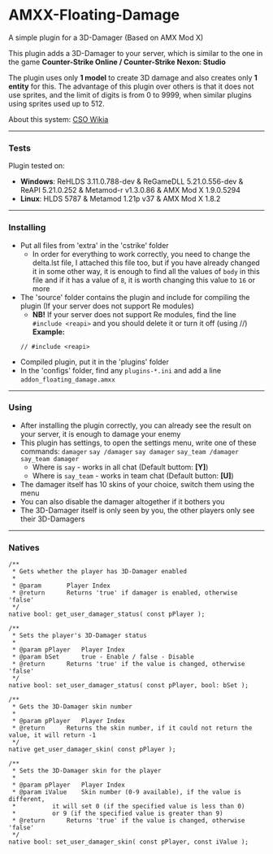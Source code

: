# AMXX-Floating-Damage
A simple plugin for a 3D-Damager (Based on AMX Mod X)

This plugin adds a 3D-Damager to your server, which is similar to the one in the game **Counter-Strike Online / Counter-Strike Nexon: Studio**

The plugin uses only **1 model** to create 3D damage and also creates only **1 entity** for this. The advantage of this plugin over others is that it does not use sprites, and the limit of digits is from 0 to 9999, when similar plugins using sprites used up to 512.

About this system: [CSO Wikia](https://cso.fandom.com/wiki/Floating_Damage)

---
### Tests
Plugin tested on:
- **Windows**: ReHLDS 3.11.0.788-dev & ReGameDLL 5.21.0.556-dev & ReAPI 5.21.0.252 & Metamod-r v1.3.0.86 & AMX Mod X 1.9.0.5294
- **Linux**: HLDS 5787 & Metamod 1.21p v37 & AMX Mod X 1.8.2

---
### Installing
- Put all files from 'extra' in the 'cstrike' folder
  - In order for everything to work correctly, you need to change the delta.lst file, I attached this file too, but if you have already changed it in some other way, it is enough to find all the values of `body` in this file and if it has a value of `8`, it is worth changing this value to `16` or more
- The 'source' folder contains the plugin and include for compiling the plugin (If your server does not support Re modules)
  - **NB!** If your server does not support Re modules, find the line `#include <reapi>` and you should delete it or turn it off (using //)
  **Example:**
  ```Pawn
  // #include <reapi>
  ```
- Compiled plugin, put it in the 'plugins' folder
- In the 'configs' folder, find any `plugins-*.ini` and add a line `addon_floating_damage.amxx`
  
---
### Using
- After installing the plugin correctly, you can already see the result on your server, it is enough to damage your enemy
- This plugin has settings, to open the settings menu, write one of these commands:
  `damager` `say /damager` `say damager` `say_team /damager` `say_team damager`
  - Where is `say` - works in all chat (Default buttom: **[Y]**)
  - Where is `say_team` - works in team chat (Default button: **[U]**)
- The damager itself has 10 skins of your choice, switch them using the menu
- You can also disable the damager altogether if it bothers you
- The 3D-Damager itself is only seen by you, the other players only see their 3D-Damagers

---
### Natives
```Pawn
/**
 * Gets whether the player has 3D-Damager enabled
 * 
 * @param		Player Index
 * @return		Returns 'true' if damager is enabled, otherwise 'false'
 */
native bool: get_user_damager_status( const pPlayer );

/**
 * Sets the player's 3D-Damager status
 * 
 * @param pPlayer	Player Index
 * @param bSet		true - Enable / false - Disable
 * @return		Returns 'true' if the value is changed, otherwise 'false'
 */
native bool: set_user_damager_status( const pPlayer, bool: bSet );

/**
 * Gets the 3D-Damager skin number
 * 
 * @param pPlayer	Player Index
 * @return		Returns the skin number, if it could not return the value, it will return -1
 */
native get_user_damager_skin( const pPlayer );

/**
 * Sets the 3D-Damager skin for the player
 * 
 * @param pPlayer	Player Index
 * @param iValue	Skin number (0-9 available), if the value is different,
 * 			it will set 0 (if the specified value is less than 0)
 * 			or 9 (if the specified value is greater than 9)
 * @return		Returns 'true' if the value is changed, otherwise 'false'
 */
native bool: set_user_damager_skin( const pPlayer, const iValue );
```
